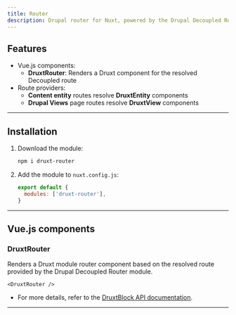 ```yaml
---
title: Router
description: Drupal router for Nuxt, powered by the Drupal Decoupled Router module.
---
```


## Features

- Vue.js components:
  - **DruxtRouter**: Renders a Druxt component for the resolved Decoupled route
- Route providers:
  - **Content entity** routes resolve **DruxtEntity** components
  - **Drupal Views** page routes resolve **DruxtView** components

* * *

## Installation

1. Download the module:
   ```sh
   npm i druxt-router
   ```

2. Add the module to `nuxt.config.js`:
   ```js
   export default {
     modules: ['druxt-router'],
   }
   ```

* * *

##  Vue.js components

### DruxtRouter

Renders a Druxt module router component based on the resolved route provided by the Drupal Decoupled Router module.

```vue
<DruxtRouter />
```

- For more details, refer to the [DruxtBlock API documentation](/api/packages/router/components/DruxtRouter).

* * *

